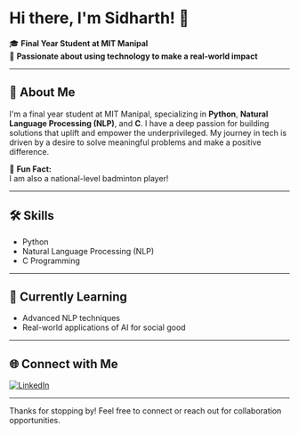 # Hi there, I'm Sidharth! 👋

🎓 **Final Year Student at MIT Manipal**  
🔬 **Passionate about using technology to make a real-world impact**

---

## 🚀 About Me

I'm a final year student at MIT Manipal, specializing in **Python**, **Natural Language Processing (NLP)**, and **C**. I have a deep passion for building solutions that uplift and empower the underprivileged. My journey in tech is driven by a desire to solve meaningful problems and make a positive difference.

🏸 **Fun Fact:**  
I am also a national-level badminton player!

---

## 🛠️ Skills

- Python
- Natural Language Processing (NLP)
- C Programming

---

## 🌱 Currently Learning

- Advanced NLP techniques
- Real-world applications of AI for social good

---

## 🌐 Connect with Me

[![LinkedIn](https://img.shields.io/badge/LinkedIn-blue?style=flat-square&logo=linkedin)](https://www.linkedin.com/feed/)

---


Thanks for stopping by! Feel free to connect or reach out for collaboration opportunities.
